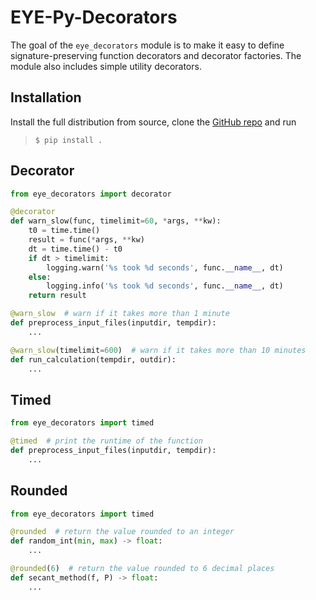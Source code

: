 # EYE-Py-Decorators

The goal of the `eye_decorators` module is to make it easy to define signature-preserving function decorators and decorator factories.
The module also includes simple utility decorators.

## Installation

Install the full distribution from source, clone the [GitHub repo](https://github.com/evaneliasyoung/eye-py-decorators) and run

> `$ pip install .`

## Decorator

```py
from eye_decorators import decorator

@decorator
def warn_slow(func, timelimit=60, *args, **kw):
    t0 = time.time()
    result = func(*args, **kw)
    dt = time.time() - t0
    if dt > timelimit:
        logging.warn('%s took %d seconds', func.__name__, dt)
    else:
        logging.info('%s took %d seconds', func.__name__, dt)
    return result

@warn_slow  # warn if it takes more than 1 minute
def preprocess_input_files(inputdir, tempdir):
    ...

@warn_slow(timelimit=600)  # warn if it takes more than 10 minutes
def run_calculation(tempdir, outdir):
    ...
```

## Timed

```py
from eye_decorators import timed

@timed  # print the runtime of the function
def preprocess_input_files(inputdir, tempdir):
    ...
```

## Rounded

```py
from eye_decorators import timed

@rounded  # return the value rounded to an integer
def random_int(min, max) -> float:
    ...

@rounded(6)  # return the value rounded to 6 decimal places
def secant_method(f, P) -> float:
    ...
```
